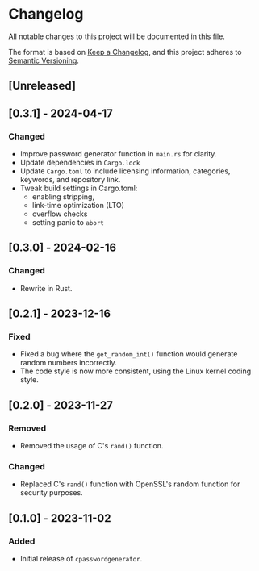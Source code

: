 # Changelog

All notable changes to this project will be documented in this file.

The format is based on [Keep a Changelog](https://keepachangelog.com/),
and this project adheres to [Semantic Versioning](https://semver.org/).

## \[Unreleased\]

## [0.3.1] - 2024-04-17

### Changed

- Improve password generator function in `main.rs` for clarity.
- Update dependencies in `Cargo.lock`
- Update `Cargo.toml` to include licensing information, categories, keywords, and repository link.
- Tweak build settings in Cargo.toml:
    - enabling stripping,
    - link-time optimization (LTO)
    - overflow checks
    - setting panic to `abort`

## \[0.3.0\] - 2024-02-16

### Changed

  - Rewrite in Rust.

## \[0.2.1\] - 2023-12-16

### Fixed

  - Fixed a bug where the `get_random_int()` function would generate random
    numbers incorrectly.
  - The code style is now more consistent, using the Linux kernel coding style.

## \[0.2.0\] - 2023-11-27

### Removed

  - Removed the usage of C's `rand()` function.

### Changed

  - Replaced C's `rand()` function with OpenSSL's random function for security purposes.

## \[0.1.0\] - 2023-11-02

### Added

  - Initial release of `cpasswordgenerator`.

